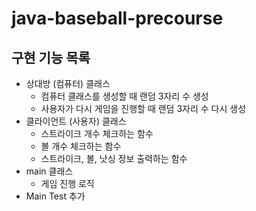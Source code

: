# java-baseball-precourse

## 구현 기능 목록
- 상대방 (컴퓨터) 클래스
  - 컴퓨터 클래스를 생성할 때 랜덤 3자리 수 생성
  - 사용자가 다시 게임을 진행할 때 랜덤 3자리 수 다시 생성
- 클라이언트 (사용자) 클래스
  - 스트라이크 개수 체크하는 함수
  - 볼 개수 체크하는 함수
  - 스트라이크, 볼, 낫싱 정보 출력하는 함수
- main 클래스
  - 게임 진행 로직
- Main Test 추가